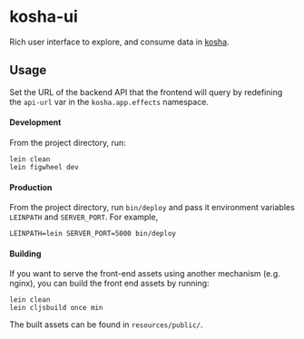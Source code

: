 # kosha-ui
Rich user interface to explore, and consume data in [kosha](https://github.com/carnatic-music/kosha).

## Usage

Set the URL of the backend API that the frontend will query by redefining the `api-url` var in the `kosha.app.effects` namespace.
#### Development
From the project directory, run:
```
lein clean
lein figwheel dev
```

#### Production
From the project directory, run `bin/deploy` and pass it environment variables `LEINPATH` and `SERVER_PORT`. For example,
```
LEINPATH=lein SERVER_PORT=5000 bin/deploy
```

#### Building
If you want to serve the front-end assets using another mechanism (e.g. nginx), you can build the front end assets by running:
```
lein clean
lein cljsbuild once min
```
The built assets can be found in `resources/public/`.
